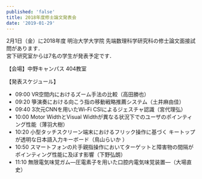 ```yaml
---
published: 'false'
title: 2018年度修士論文発表会
date: '2019-01-29'
---
```

2月1日（金）に2018年度 明治大学大学院 先端数理科学研究科の修士論文面接試問があります．  
宮下研究室からは7名の学生が発表予定です．

【会場】中野キャンパス 404教室 

【発表スケジュール】
- 09:00 VR空間内におけるズーム手法の比較（高田勝也）
- 09:20 箏演奏における向こう指の移動戦略推薦システム（土井麻由佳）
- 09:40 3次元CNNを用いたWi-Fi CSIによるジェスチャ認識（宮代理弘）
- 10:00 Motor WidthとVisual Widthが異なる状況下でのユーザのポインティング性能（薄羽大樹）
- 10:20 小型タッチスクリーン端末におけるフリック操作に基づくキートップが透明な日本語入力キーボード（鳥山らいか ）
- 10:50 スマートフォンの片手親指操作においてターゲットと障害物の間隔がポインティング性能に及ぼす影響（下野弘朗）
- 11:10 無限電気味覚ガム―圧電素子を用いた口腔内電気味覚装置―（大場直史）
